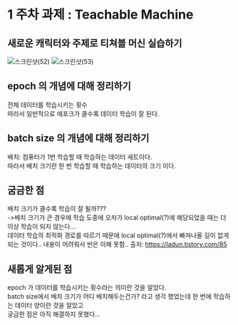 # 1 주차 과제 : Teachable Machine
## 새로운 캐릭터와 주제로 티쳐블 머신 실습하기
![스크린샷(52)](https://user-images.githubusercontent.com/128217063/229799296-9ed9fd23-7c51-44b3-aef1-47a63cf1c979.png)
![스크린샷(53)](https://user-images.githubusercontent.com/128217063/229799306-504c6d58-94ad-4172-aaf2-2b047a20a139.png)

## epoch 의 개념에 대해 정리하기
전체 데이터를 학습시키는 횟수\
따라서 일반적으로 에포크가 클수록 데이터 학습이 잘 된다.
## batch size 의 개념에 대해 정리하기
배치: 컴퓨터가 1번 학습할 때 학습하는 데이터 세트이다.\
따라서 배치 크기란 한 번 학습할 때 학습하는 데이터의 크기 이다.
## 굼금한 점
배치 크기가 클수록 학습이 잘 될까??? \
->배치 크기가 큰 경우에 학습 도중에 오차가 local optimal(?)에 해당되었을 때는 더 이상 학습이 되지 않는다...\
데이터 학습의 최적화 경로를 따르기 때문에 local optimal(?)에서 빠져나올 길이 없게 되는 것이다..
내용이 어려워서 반은 이해 못함..
출처: https://ladun.tistory.com/85
## 새롭게 알게된 점
epoch 가 데이터를 학습시키는 횟수라는 의미란 것을 알았다.\
batch size에서 배치 크기가 어디 배치해두는건가? 라고 생각 했었는데 한 번에 학습하는 데이터 양이란 것을 알았고\
궁금한 점은 아직 해결하지 못했다...
